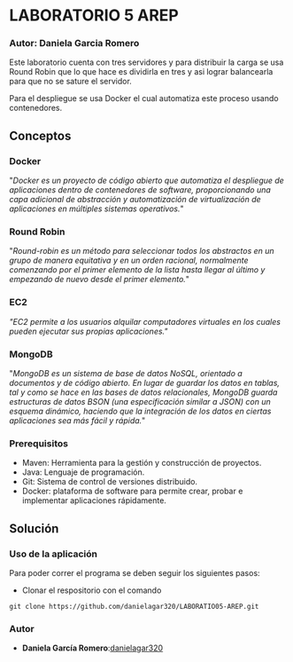 # LABORATORIO 5 AREP

### Autor: Daniela Garcia Romero

Este laboratorio cuenta con tres servidores y para distribuir la carga se usa Round Robin que lo que hace es dividirla en tres y asi lograr balancearla para que no se sature el servidor.

Para el despliegue se usa Docker el cual automatiza este proceso usando contenedores.

## Conceptos

### Docker

"*Docker es un proyecto de código abierto que automatiza el despliegue de aplicaciones dentro de contenedores de software, proporcionando una capa adicional de abstracción y automatización de virtualización de aplicaciones en múltiples sistemas operativos.*"


### Round Robin
"*Round-robin es un método para seleccionar todos los abstractos en un grupo de manera equitativa y en un orden racional, normalmente comenzando por el primer elemento de la lista hasta llegar al último y empezando de nuevo desde el primer elemento.*"


### EC2
*"EC2 permite a los usuarios alquilar computadores virtuales en los cuales pueden ejecutar sus propias aplicaciones."*


### MongoDB
"*MongoDB es un sistema de base de datos NoSQL, orientado a documentos y de código abierto. En lugar de guardar los datos en tablas, tal y como se hace en las bases de datos relacionales, MongoDB guarda estructuras de datos BSON (una especificación similar a JSON) con un esquema dinámico, haciendo que la integración de los datos en ciertas aplicaciones sea más fácil y rápida.*"




### Prerequisitos
* Maven: Herramienta para la gestión y construcción de proyectos.
* Java: Lenguaje de programación.
* Git: Sistema de control de versiones distribuido.
* Docker: plataforma de software para permite crear, probar e implementar aplicaciones rápidamente.

## Solución


### Uso de la aplicación

Para poder correr el programa se deben seguir los siguientes pasos:
* Clonar el respositorio con el comando

```
git clone https://github.com/danielagar320/LABORATIO05-AREP.git

```

### Autor

* **Daniela García Romero**:[danielagar320](https://github.com/danielagar320)